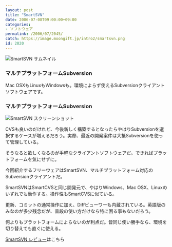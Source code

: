 ```yaml
---
layout: post
title: "SmartSVN"
date: 2006-07-08T09:00:00+09:00
categories:
- ソフトウェア
permalink: /2006/07/2045/
catch: https://image.moongift.jp/intro2/smartsvn.png
id: 2020
---
```

 ![SmartSVN サムネイル](https://image.moongift.jp/intro2/smartsvn.t.png "SmartSVN サムネイル")
  

### マルチプラットフォームSubversion
  
Mac OSXもLinuxもWindowsも。環境によらず使えるSubversionクライアントソフトウェアです。  
<!--more-->  

### マルチプラットフォームSubversion
  

![SmartSVN スクリーンショット](https://image.moongift.jp/intro2/smartsvn.png "SmartSVN スクリーンショット")

  

CVSも良いのだけれど、今後新しく構築するとなったらやはりSubversionを選択するケースが増えるだろう。実際、最近の開発案件は大抵Subversionを使って管理している。

  

そうなると欲しくなるのが手軽なクライアントソフトウェアだ。できればプラットフォームを気にせずに。

  

今回紹介するフリーウェアはSmartSVN、マルチプラットフォーム対応のSubversionクライアントだ。

  

SmartSVNはSmartCVSと同じ開発元で、やはりWindows、Mac OSX、Linuxのいずれでも動作する。操作性もSmartCVSに似ている。

  

更新、コミットの通常操作に加え、Diffビューワーも内蔵されている。英語版のみなのが多少残念だが、普段の使い方だけなら特に困る事もないだろう。

  

何よりもプラットフォームによらないのが利点だ。皆同じ使い勝手なら、環境を切り替えても直ぐに使える。

  

[SmartSVN レビュー](http://fw.moongift.jp/review/i-2051.html)はこちら

